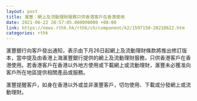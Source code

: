 ```yaml
---
layout: post
title: 滙豐：網上及流動理財服務只供香港客戶在香港使用
date: 2021-06-22 20:57:05.000000000 +08:00
link: https://news.rthk.hk/rthk/ch/component/k2/1597150-20210622.htm
categories: rthk
---
```


滙豐銀行向客戶發出通知，表示由下月26日起網上及流動理財條款將推出修訂版本，當中提及由香港上海滙豐銀行提供的網上及流動理財服務，只供香港客戶在香港使用。若香港客戶在香港以外地方使用或下載網上或流動理財，滙豐未必獲准向客戶所在地區提供相關產品或服務。

滙豐提醒客戶，如身在香港以外或並非滙豐客戶，切勿使用、下載或分發網上或流動理財。
